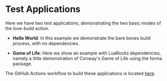 # Test Applications

Here we have two test applications, demonstrating the two basic modes of the
love-build action.

 - **Hello World**: In this example we demonstrate the bare bones build process,
   with no dependencies.

 - **Game of Life**: Here we show an example with LuaRocks dependencies,
   namely a little demonstration of Conway's Game of Life using the forma
   package.

The GitHub Actions workflow to build these applications is located
[here](../.github/workflows/master.yml).
